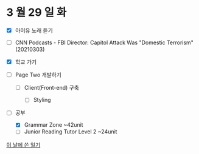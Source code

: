 # 3 월 29 일 화

- [x] 아이유 노래 듣기

- [ ] CNN Podcasts - FBI Director: Capitol Attack Was "Domestic Terrorism"(20210303)

- [x] 학교 가기

- [ ] Page Two 개발하기

  - [ ] Client(Front-end) 구축

    - [ ] Styling

- [ ] 공부

  - [x] Grammar Zone ~42unit
  - [ ] Junior Reading Tutor Level 2 ~24unit

[이 날에 쓴 일기](../../../diary/2022/3/29.md)
